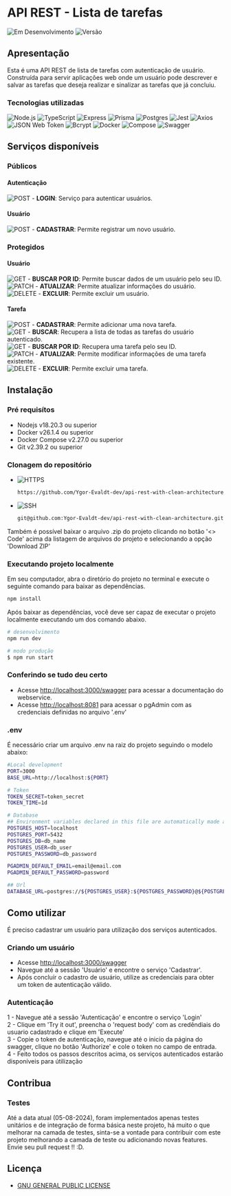 # API REST - Lista de tarefas
![Em Desenvolvimento](https://img.shields.io/badge/Em_Desenvolvimento-yellow?style=flat-square)
![Versão](https://img.shields.io/badge/Versão-1.0.0-blue?style=flat-square)

## Apresentação
Esta é uma API REST de lista de tarefas com autenticação de usuário. <br>
Construída para servir aplicações web onde um usuário pode descrever e salvar as tarefas que deseja realizar e sinalizar as tarefas que já concluiu.

### Tecnologias utilizadas
![Node.js](https://img.shields.io/badge/Node.js-43853D?style=flat-square&logo=node.js&logoColor=white) ![TypeScript](https://img.shields.io/badge/TypeScript-3178C6?style=flat-square&logo=typescript&logoColor=white) ![Express](https://img.shields.io/badge/Express-000000?style=flat-square&logo=express&logoColor=white) ![Prisma](https://img.shields.io/badge/Prisma-2D3748?style=flat-square&logo=prisma&logoColor=white) ![Postgres](https://img.shields.io/badge/PostgreSQL-336791?style=flat-square&logo=postgresql&logoColor=white) ![Jest](https://img.shields.io/badge/Jest-C21325?style=flat-square&logo=jest&logoColor=white) ![Axios](https://img.shields.io/badge/Axios-1572B6?style=flat-square&logo=axios&logoColor=white) ![JSON Web Token](https://img.shields.io/badge/JSON%20Web%20Token-000000?style=flat-square&logo=json-web-tokens&logoColor=white) ![Bcrypt](https://img.shields.io/badge/Bcrypt-435363?style=flat-square&logo=npm&logoColor=white) ![Docker](https://img.shields.io/badge/Docker-2496ED?style=flat-square&logo=docker&logoColor=white) ![Compose](https://img.shields.io/badge/Compose-1A1A1A?style=flat-square&logo=docker&logoColor=white) ![Swagger](https://img.shields.io/badge/Swagger-85EA2D?style=flat-square&logo=swagger&logoColor=black)

## Serviços disponíveis

### Públicos

#### Autenticação
![POST](https://img.shields.io/badge/POST-blue) - **LOGIN**: Serviço para autenticar usuários.<br/>

#### Usuário
![POST](https://img.shields.io/badge/POST-blue) - **CADASTRAR**: Permite registrar um novo usuário.<br/>

### Protegidos

#### Usuário
![GET](https://img.shields.io/badge/GET-brightgreen) - **BUSCAR POR ID**: Permite buscar dados de um usuário pelo seu ID.<br/>
![PATCH](https://img.shields.io/badge/PATCH-yellow) - **ATUALIZAR**: Permite atualizar informações do usuário.<br/>
![DELETE](https://img.shields.io/badge/DELETE-red) - **EXCLUIR**: Permite excluir um usuário.<br/>

#### Tarefa
![POST](https://img.shields.io/badge/POST-blue) - **CADASTRAR**: Permite adicionar uma nova tarefa.<br/>
![GET](https://img.shields.io/badge/GET-brightgreen) - **BUSCAR**: Recupera a lista de todas as tarefas do usuário autenticado.<br/>
![GET](https://img.shields.io/badge/GET-brightgreen) - **BUSCAR POR ID**: Recupera uma tarefa pelo seu ID.<br/>
![PATCH](https://img.shields.io/badge/PATCH-yellow) - **ATUALIZAR**: Permite modificar informações de uma tarefa existente.<br/>
![DELETE](https://img.shields.io/badge/DELETE-red) - **EXCLUIR**: Permite excluir uma tarefa.<br/>

## Instalação

### Pré requisítos
- Nodejs v18.20.3 ou superior
- Docker v26.1.4 ou superior
- Docker Compose v2.27.0 ou superior
- Git v2.39.2 ou superior

### Clonagem do repositório
- ![HTTPS](https://img.shields.io/badge/HTTPS-green?style=flat-square)
    ```bash
    https://github.com/Ygor-Evaldt-dev/api-rest-with-clean-architecture.git
    ```
- ![SSH](https://img.shields.io/badge/SSH-green?style=flat-square)
    ```bash
    git@github.com:Ygor-Evaldt-dev/api-rest-with-clean-architecture.git
    ```
Também é possível baixar o arquivo .zip do projeto clicando no botão '<> Code' acima da listagem de arquivos do projeto e selecionando a opção 'Download ZIP'

### Executando projeto localmente
Em seu computador, abra o diretório do projeto no terminal e execute o seguinte comando para baixar as dependências.
```bash
npm install
```

Após baixar as dependências, você deve ser capaz de executar o projeto localmente executando um dos comando abaixo.
```bash
# desenvolvimento
npm run dev

# modo produção
$ npm run start
```

### Conferindo se tudo deu certo
- Acesse [http://localhost:3000/swagger](http://localhost:3000/swagger) para acessar a documentação do webservice.
- Acesse [http://localhost:8081](http://localhost:8081) para acessar o pgAdmin com as credenciais definidas no arquivo '.env'

### .env
É necessário criar um arquivo .env na raiz do projeto seguindo o modelo abaixo:
```bash
#Local development
PORT=3000
BASE_URL=http://localhost:${PORT}

# Token
TOKEN_SECRET=token_secret
TOKEN_TIME=1d

# Database
## Environment variables declared in this file are automatically made available to Prisma.
POSTGRES_HOST=localhost
POSTGRES_PORT=5432
POSTGRES_DB=db_name
POSTGRES_USER=db_user
POSTGRES_PASSWORD=db_password

PGADMIN_DEFAULT_EMAIL=email@email.com
PGADMIN_DEFAULT_PASSWORD=password

## Url
DATABASE_URL=postgres://${POSTGRES_USER}:${POSTGRES_PASSWORD}@${POSTGRES_HOST}:${POSTGRES_PORT}/${POSTGRES_DB}
```

## Como utilizar
É preciso cadastrar um usuário para utilização dos serviços autenticados.

### Criando um usuário
- Acesse [http://localhost:3000/swagger](http://localhost:3000/swagger)
- Navegue até a sessão 'Usuário' e encontre o serviço 'Cadastrar'.
- Após concluír o cadastro de usuário, utilize as credenciais para obter um token de autenticação válido.

### Autenticação
1 - Navegue até a sessão 'Autenticação' e encontre o serviço 'Login'<br/>
2 - Clique em 'Try it out', preencha o 'request body' com as credêndiais do usuario cadastrado e clique em 'Execute'<br/>
3 - Copie o token de autenticação, navegue até o inicio da página do swagger, clique no botão 'Authorize' e cole o token no campo de entrada.<br/>
4 - Feito todos os passos descritos acima, os serviços autenticados estarão disponíveis para útilização<br/>

## Contribua

### Testes
Até a data atual (05-08-2024), foram implementados apenas testes unitários e de integração de forma básica neste projeto, há muito o que melhorar na camada de testes, sinta-se a vontade para contribuir com este projeto melhorando a camada de teste ou adicionando novas features. Envie seu pull request !! :D.

## Licença

- [GNU GENERAL PUBLIC LICENSE](https://github.com/Ygor-Evaldt-dev/api-com-express/tree/master?tab=GPL-3.0-1-ov-file)
